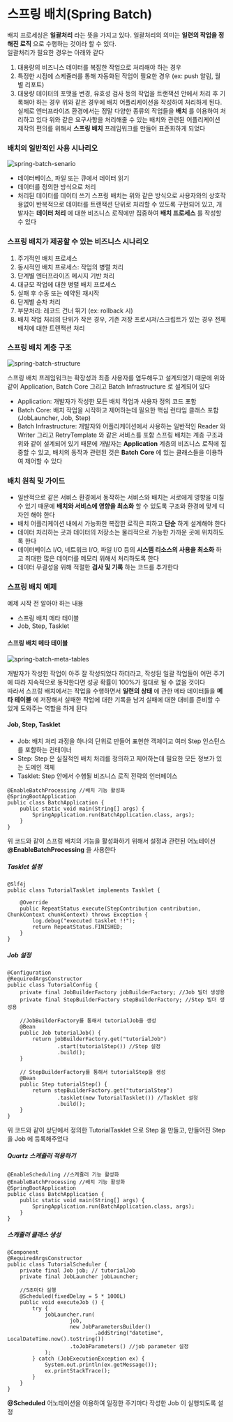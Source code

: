 스프링 배치(Spring Batch)
===========

배치 프로세싱은 **일괄처리** 라는 뜻을 가지고 있다. 일괄처리의 의미는 **일련의 작업을 정해진 로직** 으로 수행하는 것이라 할 수 있다.  
일괄처리가 필요한 경우는 아래와 같다  
1. 대용량의 비즈니스 데이터를 복잡한 작업으로 처리해야 하는 경우
2. 특정한 시점에 스케쥴러를 통해 자동화된 작업이 필요한 경우 (ex: push 알림, 월 별 리포트)
3. 대용량 데이터의 포맷을 변경, 유효성 검사 등의 작업을 트랜잭션 안에서 처리 후 기록해야 하는 경우
위와 같은 경우에 배치 어플리케이션을 작성하여 처리하게 된다. 실제로 엔터프라이즈 환경에서는 정말 다양한 종류의 작업들을 **배치** 를 이용하여 처리하고 있다
위와 같은 요구사항을 처리해줄 수 있는 배치와 관련된 어플리케이션 제작의 편의를 위해서 **스프링 배치** 프레임워크를 만들어 표준화하게 되었다

### 배치의 일반적인 사용 시나리오

![spring-batch-senario](https://user-images.githubusercontent.com/47099798/127942091-8642cc9f-4450-4eed-8795-14f24d1b032b.jpeg)

* 데이터베이스, 파일 또는 큐에서 데이터 읽기
* 데이터를 정의한 방식으로 처리
* 처리된 데이터를 데이터 쓰기
스프링 배치는 위와 같은 방식으로 사용자와의 상호작용없이 반복적으로 데이터를 트랜잭션 단위로 처리할 수 있도록 구현되어 있고, 개발자는 **데이터 처리** 에 대한 비즈니스 로직에만 집중하여 **배치 프로세스** 를 작성할 수 있다

### 스프링 배치가 제공할 수 있는 비즈니스 시나리오
1. 주기적인 배치 프로세스
2. 동시적인 배치 프로세스: 작업의 병렬 처리
3. 단계별 엔터프라이즈 메시지 기반 처리
4. 대규모 작업에 대한 병렬 배치 프로세스
5. 실패 후 수동 또는 예약된 재시작
6. 단계별 순차 처리
7. 부분처리: 레코드 건너 뛰기 (ex: rollback 시)
8. 배치 작업 처리의 단위가 작은 경우, 기존 저장 프로시저/스크립트가 있는 경우 전체 배치에 대한 트랜잭션 처리

### 스프링 배치 계층 구조

![spring-batch-structure](https://user-images.githubusercontent.com/47099798/127942118-543c9109-2c7b-47d6-aa3c-a6365eb51118.jpeg)

스프링 배치 프레임워크는 확장성과 최종 사용자를 염두해두고 설계되었기 때문에 위와 같이 Application, Batch Core 그리고 Batch Infrastructure 로 설계되어 있다
* Application: 개발자가 작성한 모든 배치 작업과 사용자 정의 코드 포함
* Batch Core: 배치 작업을 시작하고 제어하는데 필요한 핵심 런타임 클래스 포함 (JobLauncher, Job, Step)
* Batch Infrastructure: 개발자와 어플리케이션에서 사용하는 일반적인 Reader 와 Writer 그리고 RetryTemplate 와 같은 서비스를 포함
스프링 배치는 계층 구조과 위와 같이 설계되어 있기 때문에 개발자는 **Application** 계층의 비즈니스 로직에 집중할 수 있고, 배치의 동작과 관련된 것은 **Batch Core** 에 있는 클래스들을 이용하여 제어할 수 있다

### 배치 원칙 및 가이드
* 일반적으로 같은 서비스 환경에서 동작하는 서비스와 배치는 서로에게 영향을 미칠 수 있기 때문에 **배치와 서비스에 영향을 최소화** 할 수 있도록 구조와 환경에 맞게 디자인 해야 한다
* 배치 어플리케이션 내에서 가능화한 복잡한 로직은 피하고 **단순** 하게 설계해야 한다
* 데이터 처리하는 곳과 데이터의 저장소는 물리적으로 가능한 가까운 곳에 위치하도록 한다
* 데이터베이스 I/O, 네트워크 I/O, 파일 I/O 등의 **시스템 리소스의 사용을 최소화** 하고 최대한 많은 데이터를 메모리 위해서 처리하도록 한다
* 데이터 무결성을 위해 적절한 **검사 및 기록** 하는 코드를 추가한다

### 스프링 배치 예제
예제 시작 전 알아야 하는 내용
* 스프링 배치 메타 테이블
* Job, Step, Tasklet

#### 스프링 배치 메타 테이블

![spring-batch-meta-tables](https://user-images.githubusercontent.com/47099798/127942132-b2319fb9-4bb8-4002-a42b-720cd82e3c31.jpeg)

개발자가 작성한 작업이 아주 잘 작성되었다 하더라고, 작성된 일괄 작업들이 어떤 주기에 따라 지속적으로 동작한다면 성공 확률이 100%가 절대로 될 수 없을 것이다  
따라서 스프링 배치에서는 작업을 수행하면서 **일련의 상태** 에 관한 메타 데이터들을 **메타 테이블** 에 저장해서 실패한 작업에 대한 기록을 남겨 실패에 대한 대비를 준비할 수 있게 도와주는 역할을 하게 된다

#### Job, Step, Tasklet
* Job: 배치 처리 과정을 하나의 단위로 만들어 표현한 객체이고 여러 Step 인스턴스를 포함하는 컨테이너 
* Step: Step 은 실질적인 배치 처리를 정의하고 제어하는데 필요한 모든 정보가 있는 도메인 객체
* Tasklet: Step 안에서 수행될 비즈니스 로직 전략의 인터페이스 

```
@EnableBatchProcessing //배치 기능 활성화
@SpringBootApplication
public class BatchApplication {
    public static void main(String[] args) {
        SpringApplication.run(BatchApplication.class, args);
    }
}
```

위 코드와 같이 스프링 배치의 기능을 활성화하기 위해서 설정과 관련된 어노테이션 **@EnableBatchProcessing** 을 사용한다  

##### Tasklet 설정

```
@Slf4j
public class TutorialTasklet implements Tasklet {

    @Override
    public RepeatStatus execute(StepContribution contribution, ChunkContext chunkContext) throws Exception {
        log.debug("executed tasklet !!");
        return RepeatStatus.FINISHED;
    }
}
```


##### Job 설정

```
@Configuration
@RequiredArgsConstructor
public class TutorialConfig {
    private final JobBuilderFactory jobBuilderFactory; //Job 빌더 생성용
    private final StepBuilderFactory stepBuilderFactory; //Step 빌더 생성용

    //JobBuilderFactory를 통해서 tutorialJob을 생성
    @Bean
    public Job tutorialJob() {
        return jobBuilderFactory.get("tutorialJob")
                .start(tutorialStep()) //Step 설정
                .build();
    }

    // StepBuilderFactory를 통해서 tutorialStep을 생성
    @Bean
    public Step tutorialStep() {
        return stepBuilderFactory.get("tutorialStep")
                .tasklet(new TutorialTasklet()) //Tasklet 설정
                .build();
    }
}
```
위 코드와 같이 상단에서 정의한 TutorialTasklet 으로 Step 을 만들고, 만들어진 Step 을 Job 에 등록해주었다

##### Quartz 스케쥴러 적용하기

```
@EnableScheduling //스케쥴러 기능 활성화
@EnableBatchProcessing //배치 기능 활성화
@SpringBootApplication
public class BatchApplication {
    public static void main(String[] args) {
        SpringApplication.run(BatchApplication.class, args);
    }
}
```

##### 스케쥴러 클래스 생성

```
@Component
@RequiredArgsConstructor
public class TutorialScheduler {
    private final Job job; // tutorialJob
    private final JobLauncher jobLauncher;

    //5초마다 실행
    @Scheduled(fixedDelay = 5 * 1000L)
    public void executeJob () {
        try {
            jobLauncher.run(
                    job,
                    new JobParametersBuilder()
                            .addString("datetime", LocalDateTime.now().toString())
                    .toJobParameters() //job parameter 설정
            );
        } catch (JobExecutionException ex) {
            System.out.println(ex.getMessage());
            ex.printStackTrace();
        }
    }
}
```

**@Scheduled** 어노테이션을 이용하여 일정한 주기마다 작성한 Job 이 실행되도록 설정




  
